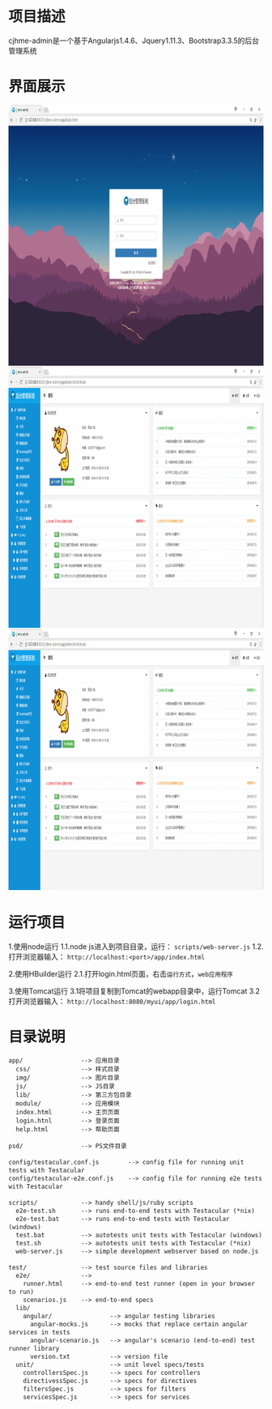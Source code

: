 # 项目描述
cjhme-admin是一个基于Angularjs1.4.6、Jquery1.11.3、Bootstrap3.3.5的后台管理系统

# 界面展示
<img src="https://github.com/332557712/cjhme-admin/blob/master/cc/c0.png" width="960" height="515" />
<img src="https://github.com/332557712/cjhme-admin/blob/master/cc/c1.png" width="960" height="515" />
<img src="https://github.com/332557712/cjhme-admin/blob/master/cc/c1.png" width="960" height="515" />


# 运行项目
1.使用node运行
  1.1.node js进入到项目目录，运行： `scripts/web-server.js`
  1.2.打开浏览器输入： `http://localhost:<port>/app/index.html` 

2.使用HBuilder运行
  2.1.打开login.html页面，右击`运行方式`，`web应用程序`
  
3.使用Tomcat运行
  3.1将项目复制到Tomcat的webapp目录中，运行Tomcat
  3.2打开浏览器输入： `http://localhost:8080/myui/app/login.html` 
  

# 目录说明
    app/                --> 应用目录
      css/              --> 样式目录
      img/              --> 图片目录
      js/               --> JS目录
      lib/              --> 第三方包目录
      module/           --> 应用模块
      index.html        --> 主页页面
      login.htnl        --> 登录页面
      help.html         --> 帮助页面
      
    psd/                --> PS文件目录
      
    config/testacular.conf.js        --> config file for running unit tests with Testacular
    config/testacular-e2e.conf.js    --> config file for running e2e tests with Testacular

    scripts/            --> handy shell/js/ruby scripts
      e2e-test.sh       --> runs end-to-end tests with Testacular (*nix)
      e2e-test.bat      --> runs end-to-end tests with Testacular (windows)
      test.bat          --> autotests unit tests with Testacular (windows)
      test.sh           --> autotests unit tests with Testacular (*nix)
      web-server.js     --> simple development webserver based on node.js

    test/               --> test source files and libraries
      e2e/              -->
        runner.html     --> end-to-end test runner (open in your browser to run)
        scenarios.js    --> end-to-end specs
      lib/
        angular/                --> angular testing libraries
          angular-mocks.js      --> mocks that replace certain angular services in tests
          angular-scenario.js   --> angular's scenario (end-to-end) test runner library
          version.txt           --> version file
      unit/                     --> unit level specs/tests
        controllersSpec.js      --> specs for controllers
        directivessSpec.js      --> specs for directives
        filtersSpec.js          --> specs for filters
        servicesSpec.js         --> specs for services


